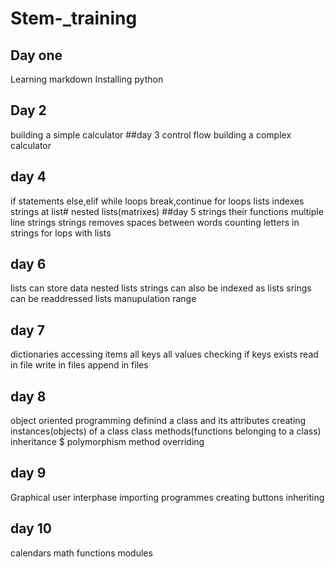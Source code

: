 # Stem-_training
## Day one
Learning markdown
Installing python
## Day 2
building a simple calculator
##day 3
control flow 
building a complex calculator
## day 4
if statements
else,elif
while loops
break,continue
for loops
lists
indexes
strings at list#
nested lists(matrixes)
##day 5
strings
their functions
multiple line strings
strings removes spaces between words
counting letters in strings
for lops with lists
## day 6
lists can store data
nested lists
strings can also be indexed as lists
srings can  be readdressed
lists manupulation
range
## day 7
dictionaries
accessing items
all keys
all values
checking if keys exists
read in file 
write in files
append in files
## day 8
object oriented programming
definind a class and its attributes
creating instances(objects) of a class
class methods(functions belonging to a class)
inheritance $ polymorphism
method overriding
## day 9
Graphical user interphase
importing programmes
creating buttons
inheriting 
## day 10
calendars
math functions
modules


